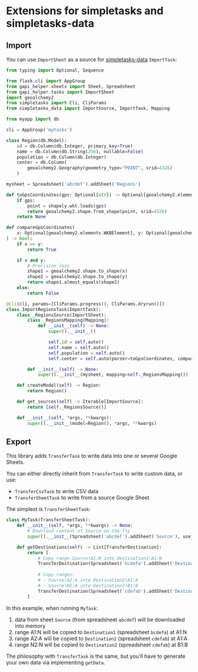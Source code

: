 # Extensions for simpletasks and simpletasks-data

## Import

You can use `ImportSheet` as a source for [simpletasks-data](https://github.com/upOwa/simpletasks-data) `ImportTask`:

```python
from typing import Optional, Sequence

from flask.cli import AppGroup
from gapi_helper.sheets import Sheet, Spreadsheet
from gapi_helper.tasks import ImportSheet
import geoalchemy2
from simpletasks import Cli, CliParams
from simpletasks_data import ImportSource, ImportTask, Mapping

from myapp import db

cli = AppGroup('mytasks')

class Region(db.Model):
    id = db.Column(db.Integer, primary_key=True)
    name = db.Column(db.String(256), nullable=False)
    population = db.Column(db.Integer)
    center = db.Column(
        geoalchemy2.Geography(geometry_type="POINT", srid=4326)
    )

mysheet = Spreadsheet('abcdef').addSheet('Regions')

def toGpsCoordinates(gps: Optional[str]) -> Optional[geoalchemy2.elements.WKBElement]:
    if gps:
        point = shapely.wkt.loads(gps)
        return geoalchemy2.shape.from_shape(point, srid=4326)
    return None

def compareGpsCoordinates(
    x: Optional[geoalchemy2.elements.WKBElement], y: Optional[geoalchemy2.elements.WKBElement]
) -> bool:
    if x == y:
        return True

    if x and y:
        # Precision loss
        shape1 = geoalchemy2.shape.to_shape(x)
        shape2 = geoalchemy2.shape.to_shape(y)
        return shape1.almost_equals(shape2)
    else:
        return False

@Cli(cli, params=[CliParams.progress(), CliParams.dryrun()])
class ImportRegionsTask(ImportTask):
    class _RegionsSource(ImportSheet):
        class _RegionsMapping(Mapping):
            def __init__(self) -> None:
                super().__init__()

                self.id = self.auto()
                self.name = self.auto()
                self.population = self.auto()
                self.center = self.auto(parser=toGpsCoordinates, comparator=compareGpsCoordinates)

        def __init__(self) -> None:
            super().__init__(mysheet, mapping=self._RegionsMapping())

    def createModel(self) -> Region:
        return Region()

    def get_sources(self) -> Iterable[ImportSource]:
        return [self._RegionsSource()]

    def __init__(self, *args, **kwargs):
        super().__init__(model=Region(), *args, **kwargs)

```

## Export

This library adds `TransferTask` to write data into one or several Google Sheets.

You can either directly inherit from `TransferTask` to write custom data, or use:
* `TransferCsvTask` to write CSV data
* `TransferSheetTask` to write from a source Google Sheet


The simplest is `TransferSheetTask`:

```python
class MyTask(TransferSheetTask):
    def __init__(self, *args, **kwargs) -> None:
        # Download content of Source on-the-fly
        super().__init__(Spreadsheet('abcdef').addSheet('Source'), use_cache=False, *args, **kwargs)

    def getDestinations(self) -> List[TransferDestination]:
        return [
            # Copy range Source!A1:N into Destination1!A1:N
            TransferDestination(Spreadsheet('bcdefa').addSheet('Destination1'), [("A1:N", "A1:N")]),
            
            # Copy ranges:
            # - Source!A2:A into Destination2!A1:A
            # - Source!N2:A into Destination2!B1:B
            TransferDestination(Spreadsheet('cdefab').addSheet('Destination2'), [("A2:A", "A1:A"), ("N2:N", "B1:B")]),
        ]
```

In this example, when running `MyTask`:
1. data from sheet `Source` (from spreadsheet `abcdef`) will be downloaded into memory
2. range A1:N will be copied to `Destination1` (spreadsheet `bcdefa`) at A1:N
3. range A2:A will be copied to `Destination2` (spreadsheet `cdefab`) at A1:A
4. range N2:N will be copied to `Destination2` (spreadsheet `cdefab`) at B1:B


The philosophy with `TransferTask` is the same, but you'll have to generate your own data via implementing `getData`.
